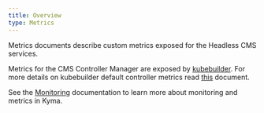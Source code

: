 ```yaml
---
title: Overview
type: Metrics
---
```


Metrics documents describe custom metrics exposed for the Headless CMS services.

Metrics for the CMS Controller Manager are exposed by [kubebuilder](https://book.kubebuilder.io/). For more details on kubebuilder default controller metrics read [this](https://book-v1.book.kubebuilder.io/beyond_basics/controller_metrics.html) document.

See the [Monitoring](/components/monitoring) documentation to learn more about monitoring and metrics in Kyma.
